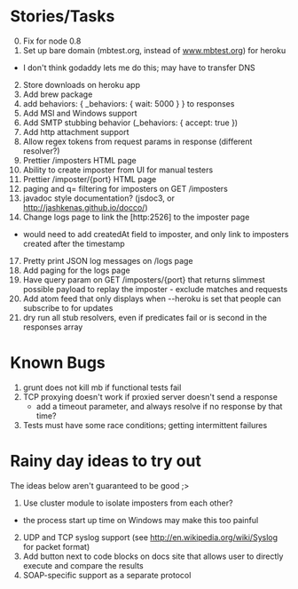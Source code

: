 Stories/Tasks
=============

0. Fix for node 0.8
1. Set up bare domain (mbtest.org, instead of www.mbtest.org) for heroku
  - I don't think godaddy lets me do this; may have to transfer DNS
2. Store downloads on heroku app
3. Add brew package
5. add behaviors: { _behaviors: { wait: 5000 } } to responses
6. Add MSI and Windows support
7. Add SMTP stubbing behavior (_behaviors: { accept: true })
8. Add http attachment support
9. Allow regex tokens from request params in response (different resolver?)
10. Prettier /imposters HTML page
11. Ability to create imposter from UI for manual testers
12. Prettier /imposter/{port} HTML page
13. paging and q= filtering for imposters on GET /imposters
14. javadoc style documentation? (jsdoc3, or http://jashkenas.github.io/docco/)
16. Change logs page to link the [http:2526] to the imposter page
  - would need to add createdAt field to imposter, and only link to imposters created after the timestamp
17. Pretty print JSON log messages on /logs page
17. Add paging for the logs page
18. Have query param on GET /imposters/{port} that returns slimmest possible payload to replay the imposter
        - exclude matches and requests
19. Add atom feed that only displays when --heroku is set that people can subscribe to for updates
20. dry run all stub resolvers, even if predicates fail or is second in the responses array

Known Bugs
==========
1. grunt does not kill mb if functional tests fail
2. TCP proxying doesn't work if proxied server doesn't send a response
   - add a timeout parameter, and always resolve if no response by that time?
3. Tests must have some race conditions; getting intermittent failures

Rainy day ideas to try out
=================================
The ideas below aren't guaranteed to be good ;>

1. Use cluster module to isolate imposters from each other?
  - the process start up time on Windows may make this too painful
2. UDP and TCP syslog support (see http://en.wikipedia.org/wiki/Syslog for packet format)
3. Add button next to code blocks on docs site that allows user to directly execute and compare the results
4. SOAP-specific support as a separate protocol
